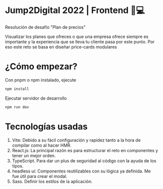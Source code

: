 # Jump2Digital 2022 | Frontend 🎨💻

Resolución de desafío "Plan de precios"

Visualizar los planes que ofreces o que una empresa ofrece siempre es importante y la experiencia que se lleva tu cliente pasa por este punto. Por eso este reto se basa en diseñar price-cards modulares

# ¿Cómo empezar?

Con pnpm o npm instalado, ejecute

```sh
npm install
```

Ejecutar servidor de desarrollo

```sh
npm run dev
```

# Tecnologías usadas

1. Vite: Debido a su fácil configuración y rapidez tanto a la hora de compilar como al hacer HMR.
2. React.js: La principal razón es para estructurar el reto en componentes y tener un mejor orden.
3. TypeScript. Para dar un plus de seguridad al código con la ayuda de los tipos.
4. headless ui: Componentes reutilizables con su lógica ya definida. Me fue útil para crear el modal.
5. Sass. Definir los estilos de la aplicación.
